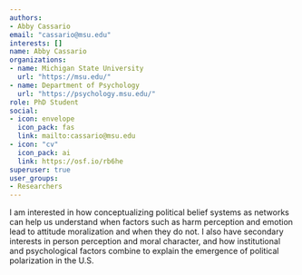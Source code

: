 ```yaml
---
authors:
- Abby Cassario
email: "cassario@msu.edu"
interests: []
name: Abby Cassario
organizations:
- name: Michigan State University
  url: "https://msu.edu/"
- name: Department of Psychology
  url: "https://psychology.msu.edu/"
role: PhD Student
social:
- icon: envelope
  icon_pack: fas
  link: mailto:cassario@msu.edu
- icon: "cv"
  icon_pack: ai
  link: https://osf.io/rb6he
superuser: true
user_groups:
- Researchers
---
```


I am interested in how conceptualizing political belief systems as networks can help us understand when factors such as harm perception and emotion lead to attitude moralization and when they do not. I also have secondary interests in person perception and moral character, and how institutional and psychological factors combine to explain the emergence of political polarization in the U.S.
